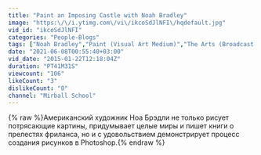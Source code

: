 ```yaml
---
title: "Paint an Imposing Castle with Noah Bradley"
image: "https:\/\/i.ytimg.com\/vi\/ikcoSdJlNFI\/hqdefault.jpg"
vid_id: "ikcoSdJlNFI"
categories: "People-Blogs"
tags: ["Noah Bradley","Paint (Visual Art Medium)","The Arts (Broadcast Genre)"]
date: "2021-06-08T00:55:40+03:00"
vid_date: "2015-01-22T12:18:04Z"
duration: "PT41M31S"
viewcount: "106"
likeCount: "3"
dislikeCount: "0"
channel: "Mirball School"
---
```

{% raw %}Американский художник Ноа Брэдли не только рисует потрясающие картины, придумывает целые миры и пишет книги о прелестях фриланса, но и с удовольствием демонстрирует процесс создания рисунков в Photoshop.{% endraw %}
